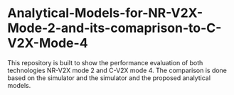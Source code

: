 # Analytical-Models-for-NR-V2X-Mode-2-and-its-comaprison-to-C-V2X-Mode-4
 This repository is built to show the performance evaluation of both technologies NR-V2X mode 2 and C-V2X mode 4. The comparison is done based on the simulator and the  simulator and the proposed analytical models.
